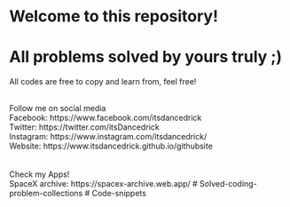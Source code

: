 # Welcome to this repository!
# All problems solved by yours truly ;)

<p> All codes are free to copy and learn from, feel free! </p>   <br />
Follow me on social media <br />
Facebook: https://www.facebook.com/itsdancedrick <br />
Twitter: https://twitter.com/itsDancedrick <br />
Instagram: https://www.instagram.com/itsdancedrick/ <br />
Website:  https://www.itsdancedrick.github.io/githubsite  <br /><br />
<br />
Check my Apps!<br />
SpaceX archive: https://spacex-archive.web.app/
# Solved-coding-problem-collections
# Code-snippets
